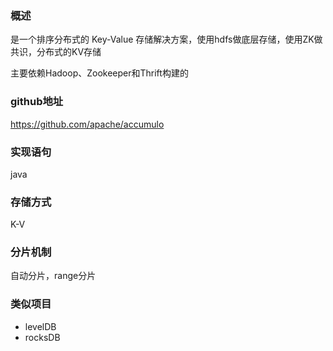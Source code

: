 ### 概述

是一个排序分布式的 Key-Value 存储解决方案，使用hdfs做底层存储，使用ZK做共识，分布式的KV存储

主要依赖Hadoop、Zookeeper和Thrift构建的

### github地址

https://github.com/apache/accumulo

### 实现语句

java

### 存储方式

K-V

### 分片机制

自动分片，range分片

### 类似项目

* levelDB
* rocksDB
